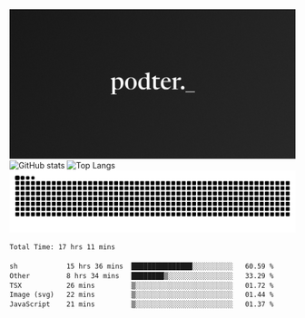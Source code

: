 <div>
    <a href="https://podter.me">
        <img alt="podter._" src="https://raw.githubusercontent.com/Podter/podter.me/main/public/og.png">
    </a>
</div>

<div>
    <picture>
      <source media="(prefers-color-scheme: dark)" srcset="https://github-readme-stats.vercel.app/api?username=podter&line_height=27&show_icons=true&count_private=true&bg_color=171717&text_color=d4d4d4&icon_color=d4d4d4&title_color=fafafa&hide_border=true" />
      <source media="(prefers-color-scheme: light)" srcset="https://github-readme-stats.vercel.app/api?username=podter&line_height=27&show_icons=true&count_private=true&bg_color=f5f5f5&text_color=404040&icon_color=404040&title_color=0a0a0a&hide_border=true" />
      <img alt="GitHub stats" src="https://github-readme-stats.vercel.app/api?username=podter&line_height=27&show_icons=true&count_private=true&bg_color=f5f5f5&text_color=404040&icon_color=404040&title_color=0a0a0a&hide_border=true" />
    </picture>
    <picture>
      <source media="(prefers-color-scheme: dark)" srcset="https://github-readme-stats.vercel.app/api/top-langs/?username=podter&bg_color=171717&text_color=d4d4d4&title_color=fafafa&hide_border=true&langs_count=3" />
      <source media="(prefers-color-scheme: light)" srcset="https://github-readme-stats.vercel.app/api/top-langs/?username=podter&bg_color=f5f5f5&text_color=404040&title_color=0a0a0a&hide_border=true&langs_count=3" />
      <img alt="Top Langs" src="https://github-readme-stats.vercel.app/api/top-langs/?username=podter&bg_color=f5f5f5&text_color=404040&title_color=0a0a0a&hide_border=true&langs_count=3" />
    </picture>
</div>

<div>
    <picture>
      <source media="(prefers-color-scheme: dark)" srcset="https://raw.githubusercontent.com/Podter/Podter/output/snake-dark.svg" />
      <source media="(prefers-color-scheme: light)" srcset="https://raw.githubusercontent.com/Podter/Podter/output/snake-light.svg" />
      <img alt="GitHub contribution grid snake animation" src="https://raw.githubusercontent.com/Podter/Podter/output/snake-light.svg" />
    </picture>
</div>

<div>
    <!--START_SECTION:waka-->

```txt
Total Time: 17 hrs 11 mins

sh            15 hrs 36 mins  ███████████████░░░░░░░░░░   60.59 %
Other         8 hrs 34 mins   ████████▒░░░░░░░░░░░░░░░░   33.29 %
TSX           26 mins         ▒░░░░░░░░░░░░░░░░░░░░░░░░   01.72 %
Image (svg)   22 mins         ▒░░░░░░░░░░░░░░░░░░░░░░░░   01.44 %
JavaScript    21 mins         ▒░░░░░░░░░░░░░░░░░░░░░░░░   01.37 %
```

<!--END_SECTION:waka-->
</div>
